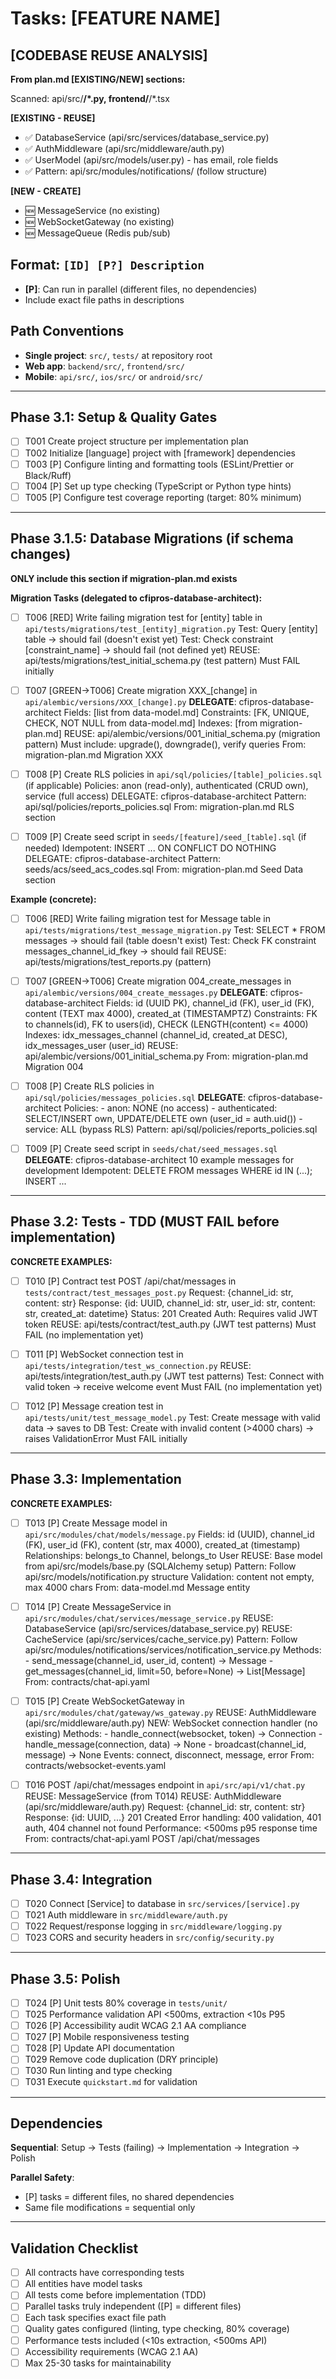 # Tasks: [FEATURE NAME]

## [CODEBASE REUSE ANALYSIS]

**From plan.md [EXISTING/NEW] sections:**

Scanned: api/src/**/*.py, frontend/**/*.tsx

**[EXISTING - REUSE]**
- ✅ DatabaseService (api/src/services/database_service.py)
- ✅ AuthMiddleware (api/src/middleware/auth.py)
- ✅ UserModel (api/src/models/user.py) - has email, role fields
- ✅ Pattern: api/src/modules/notifications/ (follow structure)

**[NEW - CREATE]**
- 🆕 MessageService (no existing)
- 🆕 WebSocketGateway (no existing)
- 🆕 MessageQueue (Redis pub/sub)

## Format: `[ID] [P?] Description`
- **[P]**: Can run in parallel (different files, no dependencies)
- Include exact file paths in descriptions

## Path Conventions
- **Single project**: `src/`, `tests/` at repository root
- **Web app**: `backend/src/`, `frontend/src/`
- **Mobile**: `api/src/`, `ios/src/` or `android/src/`

---

## Phase 3.1: Setup & Quality Gates

- [ ] T001 Create project structure per implementation plan
- [ ] T002 Initialize [language] project with [framework] dependencies
- [ ] T003 [P] Configure linting and formatting tools (ESLint/Prettier or Black/Ruff)
- [ ] T004 [P] Set up type checking (TypeScript or Python type hints)
- [ ] T005 [P] Configure test coverage reporting (target: 80% minimum)

---

## Phase 3.1.5: Database Migrations (if schema changes)

**ONLY include this section if migration-plan.md exists**

**Migration Tasks (delegated to cfipros-database-architect):**

- [ ] T006 [RED] Write failing migration test for [entity] table in `api/tests/migrations/test_[entity]_migration.py`
      Test: Query [entity] table → should fail (doesn't exist yet)
      Test: Check constraint [constraint_name] → should fail (not defined yet)
      REUSE: api/tests/migrations/test_initial_schema.py (test pattern)
      Must FAIL initially

- [ ] T007 [GREEN→T006] Create migration XXX_[change] in `api/alembic/versions/XXX_[change].py`
      **DELEGATE**: cfipros-database-architect
      Fields: [list from data-model.md]
      Constraints: [FK, UNIQUE, CHECK, NOT NULL from data-model.md]
      Indexes: [from migration-plan.md]
      REUSE: api/alembic/versions/001_initial_schema.py (migration pattern)
      Must include: upgrade(), downgrade(), verify queries
      From: migration-plan.md Migration XXX

- [ ] T008 [P] Create RLS policies in `api/sql/policies/[table]_policies.sql` (if applicable)
      Policies: anon (read-only), authenticated (CRUD own), service (full access)
      DELEGATE: cfipros-database-architect
      Pattern: api/sql/policies/reports_policies.sql
      From: migration-plan.md RLS section

- [ ] T009 [P] Create seed script in `seeds/[feature]/seed_[table].sql` (if needed)
      Idempotent: INSERT ... ON CONFLICT DO NOTHING
      DELEGATE: cfipros-database-architect
      Pattern: seeds/acs/seed_acs_codes.sql
      From: migration-plan.md Seed Data section

**Example (concrete):**

- [ ] T006 [RED] Write failing migration test for Message table in `api/tests/migrations/test_message_migration.py`
      Test: SELECT * FROM messages → should fail (table doesn't exist)
      Test: Check FK constraint messages_channel_id_fkey → should fail
      REUSE: api/tests/migrations/test_reports.py (pattern)

- [ ] T007 [GREEN→T006] Create migration 004_create_messages in `api/alembic/versions/004_create_messages.py`
      **DELEGATE**: cfipros-database-architect
      Fields: id (UUID PK), channel_id (FK), user_id (FK), content (TEXT max 4000), created_at (TIMESTAMPTZ)
      Constraints: FK to channels(id), FK to users(id), CHECK (LENGTH(content) <= 4000)
      Indexes: idx_messages_channel (channel_id, created_at DESC), idx_messages_user (user_id)
      REUSE: api/alembic/versions/001_initial_schema.py
      From: migration-plan.md Migration 004

- [ ] T008 [P] Create RLS policies in `api/sql/policies/messages_policies.sql`
      **DELEGATE**: cfipros-database-architect
      Policies:
        - anon: NONE (no access)
        - authenticated: SELECT/INSERT own, UPDATE/DELETE own (user_id = auth.uid())
        - service: ALL (bypass RLS)
      Pattern: api/sql/policies/reports_policies.sql

- [ ] T009 [P] Create seed script in `seeds/chat/seed_messages.sql`
      **DELEGATE**: cfipros-database-architect
      10 example messages for development
      Idempotent: DELETE FROM messages WHERE id IN (...); INSERT ...

---

## Phase 3.2: Tests - TDD (MUST FAIL before implementation)

**CONCRETE EXAMPLES:**

- [ ] T010 [P] Contract test POST /api/chat/messages in `tests/contract/test_messages_post.py`
      Request: {channel_id: str, content: str}
      Response: {id: UUID, channel_id: str, user_id: str, content: str, created_at: datetime}
      Status: 201 Created
      Auth: Requires valid JWT token
      REUSE: api/tests/contract/test_auth.py (JWT test patterns)
      Must FAIL (no implementation yet)

- [ ] T011 [P] WebSocket connection test in `api/tests/integration/test_ws_connection.py`
      REUSE: api/tests/integration/test_auth.py (JWT test patterns)
      Test: Connect with valid token → receive welcome event
      Must FAIL (no implementation yet)

- [ ] T012 [P] Message creation test in `api/tests/unit/test_message_model.py`
      Test: Create message with valid data → saves to DB
      Test: Create with invalid content (>4000 chars) → raises ValidationError
      Must FAIL initially

---

## Phase 3.3: Implementation

**CONCRETE EXAMPLES:**

- [ ] T013 [P] Create Message model in `api/src/modules/chat/models/message.py`
      Fields: id (UUID), channel_id (FK), user_id (FK), content (str, max 4000), created_at (timestamp)
      Relationships: belongs_to Channel, belongs_to User
      REUSE: Base model from api/src/models/base.py (SQLAlchemy setup)
      Pattern: Follow api/src/models/notification.py structure
      Validation: content not empty, max 4000 chars
      From: data-model.md Message entity

- [ ] T014 [P] Create MessageService in `api/src/modules/chat/services/message_service.py`
      REUSE: DatabaseService (api/src/services/database_service.py)
      REUSE: CacheService (api/src/services/cache_service.py)
      Pattern: Follow api/src/modules/notifications/services/notification_service.py
      Methods:
        - send_message(channel_id, user_id, content) -> Message
        - get_messages(channel_id, limit=50, before=None) -> List[Message]
      From: contracts/chat-api.yaml

- [ ] T015 [P] Create WebSocketGateway in `api/src/modules/chat/gateway/ws_gateway.py`
      REUSE: AuthMiddleware (api/src/middleware/auth.py)
      NEW: WebSocket connection handler (no existing)
      Methods:
        - handle_connect(websocket, token) -> Connection
        - handle_message(connection, data) -> None
        - broadcast(channel_id, message) -> None
      Events: connect, disconnect, message, error
      From: contracts/websocket-events.yaml

- [ ] T016 POST /api/chat/messages endpoint in `api/src/api/v1/chat.py`
      REUSE: MessageService (from T014)
      REUSE: AuthMiddleware (api/src/middleware/auth.py)
      Request: {channel_id: str, content: str}
      Response: {id: UUID, ...} 201 Created
      Error handling: 400 validation, 401 auth, 404 channel not found
      Performance: <500ms p95 response time
      From: contracts/chat-api.yaml POST /api/chat/messages

---

## Phase 3.4: Integration

- [ ] T020 Connect [Service] to database in `src/services/[service].py`
- [ ] T021 Auth middleware in `src/middleware/auth.py`
- [ ] T022 Request/response logging in `src/middleware/logging.py`
- [ ] T023 CORS and security headers in `src/config/security.py`

---

## Phase 3.5: Polish

- [ ] T024 [P] Unit tests 80% coverage in `tests/unit/`
- [ ] T025 Performance validation API <500ms, extraction <10s P95
- [ ] T026 [P] Accessibility audit WCAG 2.1 AA compliance
- [ ] T027 [P] Mobile responsiveness testing
- [ ] T028 [P] Update API documentation
- [ ] T029 Remove code duplication (DRY principle)
- [ ] T030 Run linting and type checking
- [ ] T031 Execute `quickstart.md` for validation

---

## Dependencies

**Sequential**: Setup → Tests (failing) → Implementation → Integration → Polish

**Parallel Safety**:
- [P] tasks = different files, no shared dependencies
- Same file modifications = sequential only

---

## Validation Checklist

- [ ] All contracts have corresponding tests
- [ ] All entities have model tasks
- [ ] All tests come before implementation (TDD)
- [ ] Parallel tasks truly independent ([P] = different files)
- [ ] Each task specifies exact file path
- [ ] Quality gates configured (linting, type checking, 80% coverage)
- [ ] Performance tests included (<10s extraction, <500ms API)
- [ ] Accessibility requirements (WCAG 2.1 AA)
- [ ] Max 25-30 tasks for maintainability
